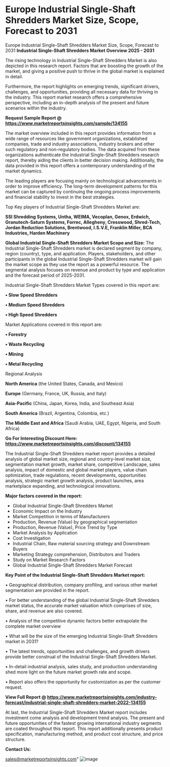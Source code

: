 # Europe Industrial Single-Shaft Shredders Market Size, Scope, Forecast to 2031
Europe Industrial Single-Shaft Shredders Market Size, Scope, Forecast to 2031
<Strong> Industrial Single-Shaft Shredders Market Overview 2025 - 2031</strong>

The rising technology in Industrial Single-Shaft Shredders Market is also depicted in this research report. Factors that are boosting the growth of the market, and giving a positive push to thrive in the global market is explained in detail.

Furthermore, the report highlights on emerging trends, significant drivers, challenges, and opportunities, providing all necessary data for thriving in the industry. This report market research offers a comprehensive perspective, including an in-depth analysis of the present and future scenarios within the industry.

<strong>Request Sample Report @ <a href=https://www.marketreportsinsights.com/sample/134155>https://www.marketreportsinsights.com/sample/134155</a></strong>

The market overview included in this report provides information from a wide range of resources like government organizations, established companies, trade and industry associations, industry brokers and other such regulatory and non-regulatory bodies. The data acquired from these organizations authenticate the Industrial Single-Shaft Shredders research report, thereby aiding the clients in better decision making. Additionally, the data provided in this report offers a contemporary understanding of the market dynamics.

The leading players are focusing mainly on technological advancements in order to improve efficiency. The long-term development patterns for this market can be captured by continuing the ongoing process improvements and financial stability to invest in the best strategies.

Top Key players of Industrial Single-Shaft Shredders Market are:

<strong>SSI Shredding Systems, Untha, WEIMA, Vecoplan, Genox, Erdwich, Granutech-Saturn Systems, Forrec, Allegheny, Cresswood, Shred-Tech, Jordan Reduction Solutions, Brentwood, I.S.V.E, Franklin Miller, BCA Industries, Harden Machinery</strong>

<strong><b>Global Industrial Single-Shaft Shredders Market Scope and Size:</b></strong>
The Industrial Single-Shaft Shredders market is declared segment by company, region (country), type, and application. Players, stakeholders, and other participants in the global Industrial Single-Shaft Shredders market will gain the market scope as they use the report as a powerful resource. The segmental analysis focuses on revenue and product by type and application and the forecast period of 2025-2031.

Industrial Single-Shaft Shredders Market Types covered in this report are:

<strong>• Slow Speed Shredders

• Medium Speed Shredders

• High Speed Shredders</strong>

Market Applications covered in this report are:

<strong>• Forestry

• Waste Recycling

• Mining

• Metal Recycling</strong> 

Regional Analysis

<strong>North America</strong> (the United States, Canada, and Mexico)

<strong>Europe</strong> (Germany, France, UK, Russia, and Italy)

<strong>Asia-Pacific</strong> (China, Japan, Korea, India, and Southeast Asia)

<strong>South America</strong> (Brazil, Argentina, Colombia, etc.)

<strong>The Middle East and Africa</strong> (Saudi Arabia, UAE, Egypt, Nigeria, and South Africa)

<strong>Go For Interesting Discount Here: <a href=https://www.marketreportsinsights.com/discount/134155>https://www.marketreportsinsights.com/discount/134155</a></strong>

The Industrial Single-Shaft Shredders market report provides a detailed analysis of global market size, regional and country-level market size, segmentation market growth, market share, competitive Landscape, sales analysis, impact of domestic and global market players, value chain optimization, trade regulations, recent developments, opportunities analysis, strategic market growth analysis, product launches, area marketplace expanding, and technological innovations.

<strong><b>Major factors covered in the report:</b></strong>
<ul>
  <li>Global Industrial Single-Shaft Shredders Market </li>
  <li>Economic Impact on the Industry</li>
  <li>Market Competition in terms of Manufacturers</li>
  <li>Production, Revenue (Value) by geographical segmentation</li>
  <li>Production, Revenue (Value), Price Trend by Type</li>
  <li>Market Analysis by Application</li>
  <li>Cost Investigation</li>
  <li>Industrial Chain, Raw material sourcing strategy and Downstream Buyers</li>
  <li>Marketing Strategy comprehension, Distributors and Traders</li>
  <li>Study on Market Research Factors</li>
  <li>Global Industrial Single-Shaft Shredders Market Forecast</li>
</ul>

<strong><b>Key Point of the Industrial Single-Shaft Shredders Market report:</b></strong>

• Geographical distribution, company profiling, and various other market segmentation are provided in the report.

• For better understanding of the global Industrial Single-Shaft Shredders market status, the accurate market valuation which comprises of size, share, and revenue are also covered.

• Analysis of the competitive dynamic factors better extrapolate the complete market overview

• What will be the size of the emerging Industrial Single-Shaft Shredders market in 2031?

• The latest trends, opportunities and challenges, and growth drivers provide better construal of the Industrial Single-Shaft Shredders Market.

• In-detail industrial analysis, sales study, and production understanding shed more light on the future market growth rate and scope.

• Report also offers the opportunity for customization as per the customer request.

<strong><b>View Full Report @ <a href=https://www.marketreportsinsights.com/industry-forecast/industrial-single-shaft-shredders-market-2022-134155>https://www.marketreportsinsights.com/industry-forecast/industrial-single-shaft-shredders-market-2022-134155</a></b></strong>


At last, the Industrial Single-Shaft Shredders Market report includes investment come analysis and development trend analysis. The present and future opportunities of the fastest growing international industry segments are coated throughout this report. This report additionally presents product specification, manufacturing method, and product cost structure, and price structure.

<strong>Contact Us:</strong>

sales@marketreportsinsights.com"
![image](https://github.com/user-attachments/assets/14bff51a-8705-4bcb-a15a-b0665c241828)
